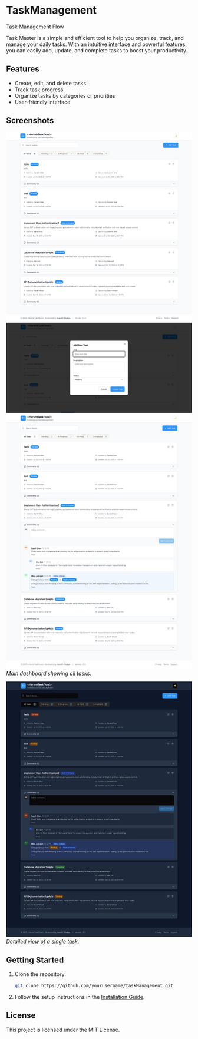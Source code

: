 # TaskManagement

Task Management Flow

Task Master is a simple and efficient tool to help you organize, track, and manage your daily tasks. With an intuitive interface and powerful features, you can easily add, update, and complete tasks to boost your productivity.

## Features

- Create, edit, and delete tasks
- Track task progress
- Organize tasks by categories or priorities
- User-friendly interface

## Screenshots

![Dashboard Screenshot](/1.jpg)
![Dashboard Screenshot](/2.jpg)
![Dashboard Screenshot](/3.jpg)
*Main dashboard showing all tasks.*

![Task Details Screenshot](/4.jpg)
*Detailed view of a single task.*

## Getting Started

1. Clone the repository:
    ```bash
    git clone https://github.com/yourusername/taskManagement.git
    ```
2. Follow the setup instructions in the [Installation Guide](docs/INSTALL.md).

## License

This project is licensed under the MIT License.
